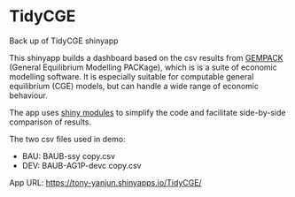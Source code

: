# TidyCGE
Back up of TidyCGE shinyapp

This shinyapp builds a dashboard based on the csv results from [GEMPACK](https://www.copsmodels.com/gempack.htm) (General Equilibrium Modelling PACKage), which is is a suite of economic modelling software. It is especially suitable for computable general equilibrium (CGE) models, but can handle a wide range of economic behaviour. 

The app uses [shiny modules](https://shiny.rstudio.com/articles/modules.html) to simplify the code and facilitate side-by-side comparison of results. 

The two csv files used in demo:

* BAU: BAUB-ssy copy.csv
* DEV: BAUB-AG1P-devc copy.csv

App URL: https://tony-yanjun.shinyapps.io/TidyCGE/
